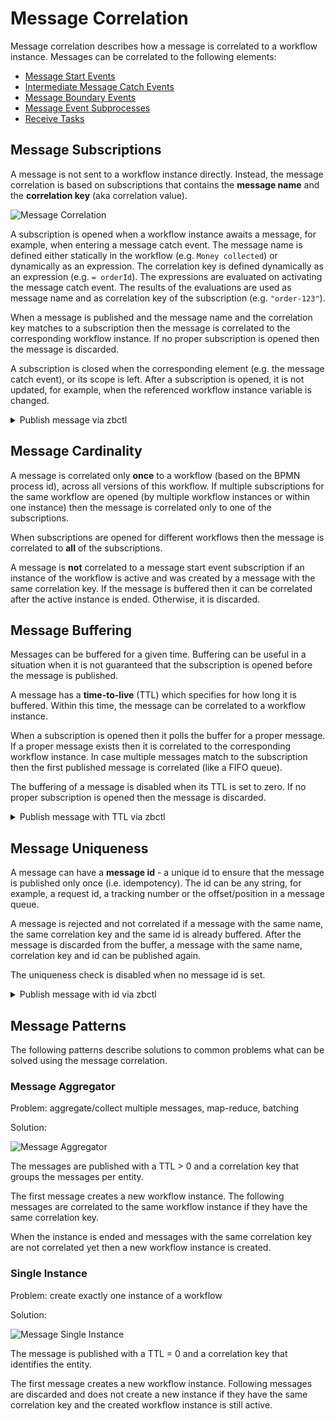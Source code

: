 # Message Correlation

Message correlation describes how a message is correlated to a workflow instance. Messages can be correlated to the following elements:

* [Message Start Events](/bpmn-workflows/message-events/message-events.md#message-start-events)
* [Intermediate Message Catch Events](/bpmn-workflows/message-events/message-events.md#intermediate-message-catch-events)
* [Message Boundary Events](/bpmn-workflows/message-events/message-events.md#message-boundary-events)
* [Message Event Subprocesses](/bpmn-workflows/event-subprocesses/event-subprocesses.md)
* [Receive Tasks](/bpmn-workflows/receive-tasks/receive-tasks.md)

## Message Subscriptions

A message is not sent to a workflow instance directly. Instead, the message correlation is based on subscriptions that contains the **message name** and the **correlation key** (aka correlation value).

![Message Correlation](/reference/message-correlation/message-correlation.png)

A subscription is opened when a workflow instance awaits a message, for example, when entering a message catch event. The message name is defined either statically in the workflow (e.g. `Money collected`) or dynamically as an expression. The correlation key is defined dynamically as an expression (e.g. `= orderId`). The expressions are evaluated on activating the message catch event. The results of the evaluations are used as message name and as correlation key of the subscription (e.g. `"order-123"`).

 When a message is published and the message name and the correlation key matches to a subscription then the message is correlated to the corresponding workflow instance. If no proper subscription is opened then the message is discarded.

A subscription is closed when the corresponding element (e.g. the message catch event), or its scope is left. After a subscription is opened, it is not updated, for example, when the referenced workflow instance variable is changed.

<details>
   <summary>Publish message via zbctl</summary>
   <p>

   ```
   zbctl publish message "Money collected" --correlationKey "order-123"
   ```

   </p>
 </details>

## Message Cardinality

A message is correlated only **once** to a workflow (based on the BPMN process id), across all versions of this workflow. If multiple subscriptions for the same workflow are opened (by multiple workflow instances or within one instance) then the message is correlated only to one of the subscriptions.

When subscriptions are opened for different workflows then the message is correlated to **all** of the subscriptions.

A message is **not** correlated to a message start event subscription if an instance of the workflow is active and was created by a message with the same correlation key. If the message is buffered then it can be correlated after the active instance is ended. Otherwise, it is discarded.

## Message Buffering

Messages can be buffered for a given time. Buffering can be useful in a situation when it is not guaranteed that the subscription is opened before the message is published.

A message has a **time-to-live** (TTL) which specifies for how long it is buffered. Within this time, the message can be correlated to a workflow instance.

When a subscription is opened then it polls the buffer for a proper message. If a proper message exists then it is correlated to the corresponding workflow instance. In case multiple messages match to the subscription then the first published message is correlated (like a FIFO queue).

The buffering of a message is disabled when its TTL is set to zero. If no proper subscription is opened then the message is discarded.

<details>
   <summary>Publish message with TTL via zbctl</summary>
   <p>

   ```
   zbctl publish message "Money collected" --correlationKey "order-123" --ttl 1h
   ```

   </p>
 </details>

## Message Uniqueness

A message can have a **message id** - a unique id to ensure that the message is published only once (i.e. idempotency). The id can be any string, for example, a request id, a tracking number or the offset/position in a message queue.

A message is rejected and not correlated if a message with the same name, the same correlation key and the same id is already buffered. After the message is discarded from the buffer, a message with the same name, correlation key and id can be published again.

The uniqueness check is disabled when no message id is set.

<details>
   <summary>Publish message with id via zbctl</summary>
   <p>

   ```
   zbctl publish message "Money collected" --correlationKey "order-123" --messageId "tracking-12345"
   ```

   </p>
 </details>

## Message Patterns

The following patterns describe solutions to common problems what can be solved using the message correlation.

### Message Aggregator

Problem: aggregate/collect multiple messages, map-reduce, batching

Solution:

![Message Aggregator](/reference/message-correlation/message-aggregator.png)

The messages are published with a TTL > 0 and a correlation key that groups the messages per entity.

The first message creates a new workflow instance. The following messages are correlated to the same workflow instance if they have the same correlation key.

When the instance is ended and messages with the same correlation key are not correlated yet then a new workflow instance is created.

### Single Instance

Problem: create exactly one instance of a workflow

Solution:

![Message Single Instance](/reference/message-correlation/message-single-instance.png)

The message is published with a TTL = 0 and a correlation key that identifies the entity.

The first message creates a new workflow instance. Following messages are discarded and does not create a new instance if they have the same correlation key and the created workflow instance is still active.
